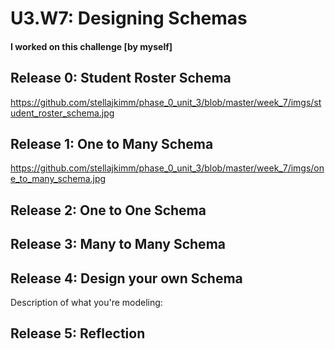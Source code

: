 # U3.W7: Designing Schemas


#### I worked on this challenge [by myself]


## Release 0: Student Roster Schema
https://github.com/stellajkimm/phase_0_unit_3/blob/master/week_7/imgs/student_roster_schema.jpg


## Release 1: One to Many Schema
https://github.com/stellajkimm/phase_0_unit_3/blob/master/week_7/imgs/one_to_many_schema.jpg



## Release 2: One to One Schema
<!-- display your image inline here -->


## Release 3: Many to Many Schema
<!-- display your image inline here -->


## Release 4: Design your own Schema
Description of what you're modeling: 

<!-- display your one-to-one image inline here -->
<!-- display your many-to-many image inline here -->

## Release 5: Reflection
